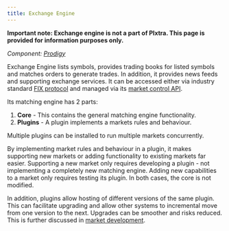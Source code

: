 ```yaml
---
title: Exchange Engine
---
```


**Important note: Exchange engine is not a part of Plxtra. This page is provided for information purposes only.**

*Component: [Prodigy](../../components/prodigy/)*

Exchange Engine lists symbols, provides trading books for listed symbols and matches orders to generate trades.  In addition, it provides news feeds and supporting exchange services. It can be accessed either via industry standard [FIX protocol](/architecture/functionalities/fix-server/) and managed via its [market control API](/market-control-api/).

Its matching engine has 2 parts:

1. **Core** - This contains the general matching engine functionality.
1. **Plugins** - A plugin implements a markets rules and behaviour.

Multiple plugins can be installed to run multiple markets concurrently.

By implementing market rules and behaviour in a plugin, it makes supporting new markets or adding functionality to existing markets far easier. Supporting a new market only requires developing a plugin - not implementing a completely new matching engine. Adding new capabilities to a market only requires testing its plugin. In both cases, the core is not modified.

In addition, plugins allow hosting of different versions of the same plugin. This can facilitate upgrading and allow other systems to incremental move from one version to the next. Upgrades can be smoother and risks reduced. This is further discussed in [market development](/industry/market-development/).
